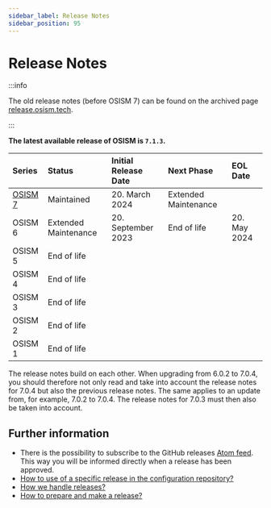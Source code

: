 ```yaml
---
sidebar_label: Release Notes
sidebar_position: 95
---
```


# Release Notes

:::info

The old release notes (before OSISM 7) can be found on the archived page
[release.osism.tech](https://release.osism.tech).

:::

**The latest available release of OSISM is `7.1.3`.**

| Series               | Status               | Initial Release Date | Next Phase           | EOL Date     |
|:---------------------|:---------------------|:---------------------|:---------------------|:-------------|
| [OSISM 7](./osism-7) | Maintained           | 20. March 2024       | Extended Maintenance |              |
| OSISM 6              | Extended Maintenance | 20. September 2023   | End of life          | 20. May 2024 |
| OSISM 5              | End of life          |                      |                      |              |
| OSISM 4              | End of life          |                      |                      |              |
| OSISM 3              | End of life          |                      |                      |              |
| OSISM 2              | End of life          |                      |                      |              |
| OSISM 1              | End of life          |                      |                      |              |

The release notes build on each other. When upgrading from 6.0.2 to 7.0.4, you should
therefore not only read and take into account the release notes for 7.0.4 but also the
previous release notes. The same applies to an update from, for example, 7.0.2 to 7.0.4.
The release notes for 7.0.3 must then also be taken into account.

## Further information

* There is the possibility to subscribe to the GitHub releases [Atom feed](https://github.com/osism/release/releases.atom).
  This way you will be informed directly when a release has been approved.
* [How to use of a specific release in the configuration repository?](https://osism.tech/docs/guides/configuration-guide/manager#stable-release)
* [How we handle releases?](https://osism.tech/docs/guides/other-guides/developer-guide/releases#how-we-handle-releases)
* [How to prepare and make a release?](https://osism.tech/docs/guides/other-guides/developer-guide/releases#how-to-make-a-release)
